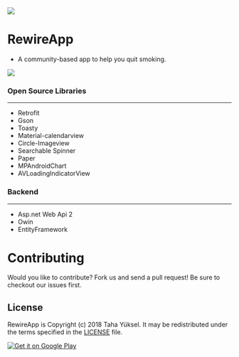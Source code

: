 <img src="/screenshot/banner.png"/>

# RewireApp

- A community-based app to help you quit smoking.

<img src="/screenshot/gif12.gif" />

### Open Source Libraries
-----
- Retrofit
- Gson
- Toasty
- Material-calendarview
- Circle-Imageview
- Searchable Spinner
- Paper
- MPAndroidChart
- AVLoadingIndicatorView

### Backend
-----
- Asp.net Web Api 2
- Owin
- EntityFramework

Contributing
============

Would you like to contribute? Fork us and send a pull request! Be sure to checkout our issues first.

## License

RewireApp is Copyright (c) 2018 Taha Yüksel. It may be redistributed under the terms specified in the [LICENSE] file.

[LICENSE]: /LICENSE

<a href='https://play.google.com/store/apps/details?id=com.rewire.mobile.app&pcampaignid=MKT-Other-global-all-co-prtnr-py-PartBadge-Mar2515-1'><img alt='Get it on Google Play' src='https://play.google.com/intl/en_us/badges/images/generic/en_badge_web_generic.png'/></a>

